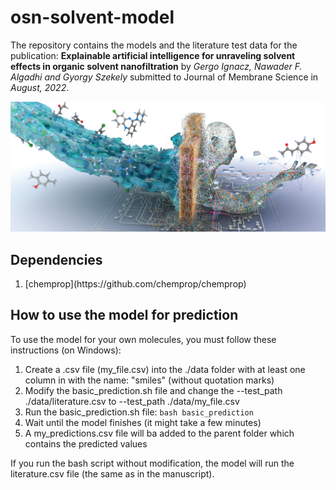 # osn-solvent-model

The repository contains the models and the literature test data for the publication: **Explainable artificial intelligence for unraveling solvent effects in organic solvent nanofiltration** by *Gergo Ignacz, Nawader F. Algadhi and Gyorgy Szekely* submitted to Journal of Membrane Science in *August, 2022*. 

![alt text](https://github.com/ignaczgerg/osn-solvent-model/blob/main/ga.PNG)

## Dependencies
<ol>
  <li>[chemprop](https://github.com/chemprop/chemprop)</li>
</ol> 

## How to use the model for prediction
To use the model for your own molecules, you must follow these instructions (on Windows):
<ol>
  <li>Create a .csv file (my_file.csv) into the ./data folder with at least one column in with the name: "smiles" (without quotation marks)</li>
  <li>Modify the basic_prediction.sh file and change the --test_path ./data/literature.csv to --test_path ./data/my_file.csv</li>
  <li>Run the basic_prediction.sh file: <code>bash basic_prediction</code></li>
  <li>Wait until the model finishes (it might take a few minutes)</li>
  <li>A my_predictions.csv file will ba added to the parent folder which contains the predicted values</li>
</ol> 
If you run the bash script without modification, the model will run the literature.csv file (the same as in the manuscript).